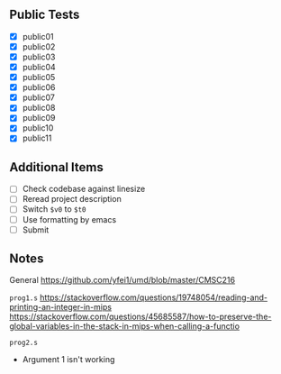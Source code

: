 ## Public Tests
- [X] public01
- [X] public02
- [X] public03
- [X] public04
- [X] public05
- [X] public06
- [X] public07
- [X] public08
- [X] public09
- [X] public10
- [X] public11

## Additional Items
- [ ] Check codebase against linesize
- [ ] Reread project description
- [ ] Switch `$v0` to `$t0`
- [ ] Use formatting by emacs
- [ ] Submit

## Notes
General
https://github.com/yfei1/umd/blob/master/CMSC216

`prog1.s`
https://stackoverflow.com/questions/19748054/reading-and-printing-an-integer-in-mips
https://stackoverflow.com/questions/45685587/how-to-preserve-the-global-variables-in-the-stack-in-mips-when-calling-a-functio

`prog2.s`
- Argument 1 isn't working

